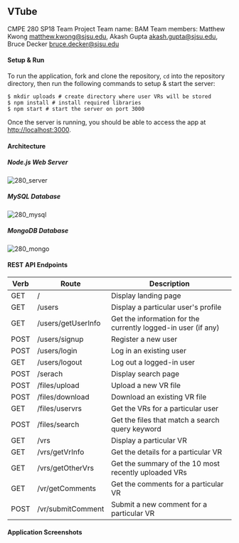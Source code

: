 ## VTube
CMPE 280 SP18 Team Project
Team name: BAM
Team members: Matthew Kwong <matthew.kwong@sjsu.edu>, Akash Gupta <akash.gupta@sjsu.edu>, Bruce Decker <bruce.decker@sjsu.edu>

#### Setup &amp; Run

To run the application, fork and clone the repository, `cd` into the repository directory, then run the following commands to setup &amp; start the server:

`$ mkdir uploads # create directory where user VRs will be stored`<br/>
`$ npm install # install required libraries`<br/>
`$ npm start # start the server on port 3000`

Once the server is running, you should be able to access the app at [http://localhost:3000](http://localhost:3000).


#### Architecture

##### Node.js Web Server

![280_server](https://user-images.githubusercontent.com/32351699/39911674-138545dc-54b1-11e8-9ee2-bce13b809edc.png)

##### MySQL Database 

![280_mysql](https://user-images.githubusercontent.com/32351699/39911764-5da4054a-54b1-11e8-972a-35b8dbc29c2c.png)

##### MongoDB Database 

![280_mongo](https://user-images.githubusercontent.com/32351699/39911796-73a178dc-54b1-11e8-900f-36ff51dcf2a1.png)

#### REST API Endpoints

| Verb  | Route  | Description  |
| ------------ | ------------ | ------------ |
| GET  | /  | Display landing page  |
| GET  | /users  | Display a particular user's profile  |
| GET  | /users/getUserInfo  | Get the information for the currently logged-in user (if any)  |
| POST  | /users/signup  | Register a new user  |
| POST  | /users/login  | Log in an existing user |
| GET  | /users/logout  | Log out a logged-in user  |
| POST  | /serach  | Display search page  |
| POST  | /files/upload  | Upload a new VR file  |
| POST  | /files/download  | Download an existing VR file  |
| GET  | /files/uservrs  | Get the VRs for a particular user  |
| POST  | /files/search  | Get the files that match a search query keyword |
| GET  | /vrs  | Display a particular VR  |
| GET  | /vrs/getVrInfo  | Get the details for a particular VR  |
| GET  | /vrs/getOtherVrs  | Get the summary of the 10 most recently uploaded VRs  |
| GET  | /vr/getComments | Get the comments for a particular VR |
| POST  | /vr/submitComment | Submit a new comment for a particular VR |

#### Application Screenshots



